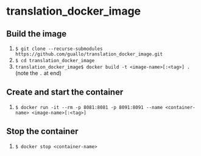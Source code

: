 # translation_docker_image

## Build the image

1. `$ git clone --recurse-submodules https://github.com/guallo/translation_docker_image.git`
2. `$ cd translation_docker_image`
3. `translation_docker_image$ docker build -t <image-name>[:<tag>] .` (note the `.` at end)

## Create and start the container

1. `$ docker run -it --rm -p 8081:8081 -p 8091:8091 --name <container-name> <image-name>[:<tag>]`

## Stop the container

1. `$ docker stop <container-name>`

